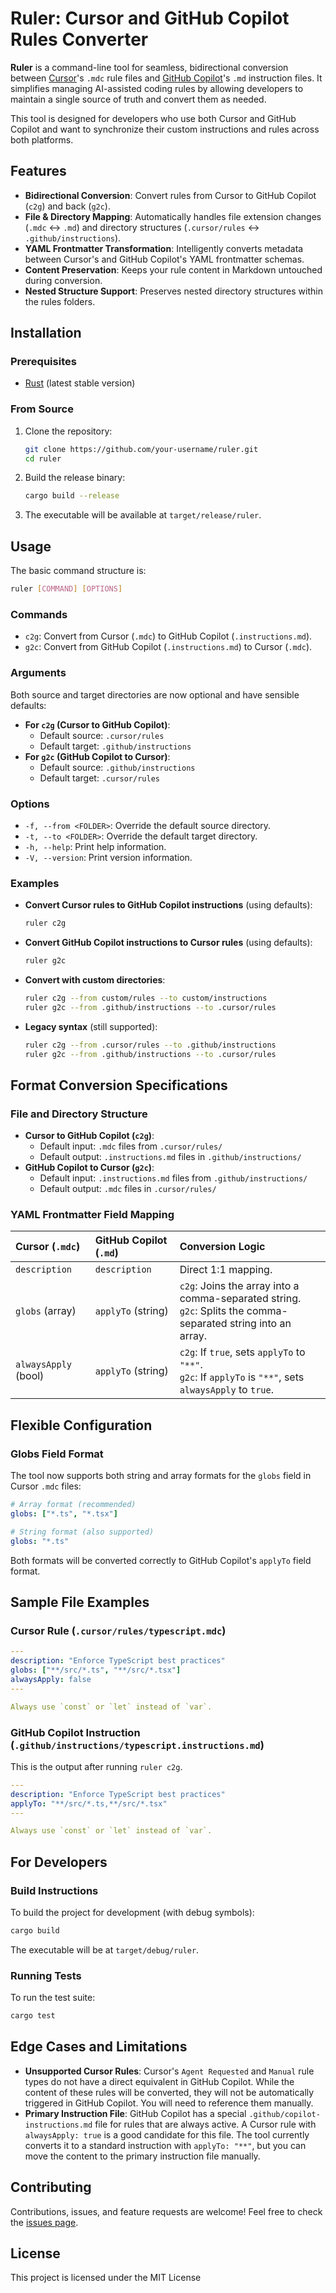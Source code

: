 # Ruler: Cursor and GitHub Copilot Rules Converter

**Ruler** is a command-line tool for seamless, bidirectional conversion between [Cursor](https://cursor.sh/)'s `.mdc` rule files and [GitHub Copilot](https://copilot.github.com/)'s `.md` instruction files. It simplifies managing AI-assisted coding rules by allowing developers to maintain a single source of truth and convert them as needed.

This tool is designed for developers who use both Cursor and GitHub Copilot and want to synchronize their custom instructions and rules across both platforms.

## Features

- **Bidirectional Conversion**: Convert rules from Cursor to GitHub Copilot (`c2g`) and back (`g2c`).
- **File & Directory Mapping**: Automatically handles file extension changes (`.mdc` ↔ `.md`) and directory structures (`.cursor/rules` ↔ `.github/instructions`).
- **YAML Frontmatter Transformation**: Intelligently converts metadata between Cursor's and GitHub Copilot's YAML frontmatter schemas.
- **Content Preservation**: Keeps your rule content in Markdown untouched during conversion.
- **Nested Structure Support**: Preserves nested directory structures within the rules folders.

## Installation

### Prerequisites

- [Rust](https://www.rust-lang.org/tools/install) (latest stable version)

### From Source

1. Clone the repository:
   ```bash
   git clone https://github.com/your-username/ruler.git
   cd ruler
   ```

2. Build the release binary:
   ```bash
   cargo build --release
   ```

3. The executable will be available at `target/release/ruler`.

## Usage

The basic command structure is:

```bash
ruler [COMMAND] [OPTIONS]
```

### Commands

- `c2g`: Convert from Cursor (`.mdc`) to GitHub Copilot (`.instructions.md`).
- `g2c`: Convert from GitHub Copilot (`.instructions.md`) to Cursor (`.mdc`).

### Arguments

Both source and target directories are now optional and have sensible defaults:

- **For `c2g` (Cursor to GitHub Copilot)**:
  - Default source: `.cursor/rules`
  - Default target: `.github/instructions`
- **For `g2c` (GitHub Copilot to Cursor)**:
  - Default source: `.github/instructions`
  - Default target: `.cursor/rules`

### Options

- `-f, --from <FOLDER>`: Override the default source directory.
- `-t, --to <FOLDER>`: Override the default target directory.
- `-h, --help`: Print help information.
- `-V, --version`: Print version information.

### Examples

- **Convert Cursor rules to GitHub Copilot instructions** (using defaults):
  ```bash
  ruler c2g
  ```

- **Convert GitHub Copilot instructions to Cursor rules** (using defaults):
  ```bash
  ruler g2c
  ```

- **Convert with custom directories**:
  ```bash
  ruler c2g --from custom/rules --to custom/instructions
  ruler g2c --from .github/instructions --to .cursor/rules
  ```

- **Legacy syntax** (still supported):
  ```bash
  ruler c2g --from .cursor/rules --to .github/instructions
  ruler g2c --from .github/instructions --to .cursor/rules
  ```

## Format Conversion Specifications

### File and Directory Structure

- **Cursor to GitHub Copilot (`c2g`)**:
  - Default input: `.mdc` files from `.cursor/rules/`
  - Default output: `.instructions.md` files in `.github/instructions/`
- **GitHub Copilot to Cursor (`g2c`)**:
  - Default input: `.instructions.md` files from `.github/instructions/`
  - Default output: `.mdc` files in `.cursor/rules/`

### YAML Frontmatter Field Mapping

| Cursor (`.mdc`) | GitHub Copilot (`.md`) | Conversion Logic |
| :--- | :--- | :--- |
| `description` | `description` | Direct 1:1 mapping. |
| `globs` (array) | `applyTo` (string) | `c2g`: Joins the array into a comma-separated string.<br>`g2c`: Splits the comma-separated string into an array. |
| `alwaysApply` (bool) | `applyTo` (string) | `c2g`: If `true`, sets `applyTo` to `"**"`.<br>`g2c`: If `applyTo` is `"**"`, sets `alwaysApply` to `true`. |

## Flexible Configuration

### Globs Field Format

The tool now supports both string and array formats for the `globs` field in Cursor `.mdc` files:

```yaml
# Array format (recommended)
globs: ["*.ts", "*.tsx"]

# String format (also supported)
globs: "*.ts"
```

Both formats will be converted correctly to GitHub Copilot's `applyTo` field format.

## Sample File Examples

### Cursor Rule (`.cursor/rules/typescript.mdc`)

```yaml
---
description: "Enforce TypeScript best practices"
globs: ["**/src/*.ts", "**/src/*.tsx"]
alwaysApply: false
---

Always use `const` or `let` instead of `var`.
```

### GitHub Copilot Instruction (`.github/instructions/typescript.instructions.md`)

This is the output after running `ruler c2g`.

```yaml
---
description: "Enforce TypeScript best practices"
applyTo: "**/src/*.ts,**/src/*.tsx"
---

Always use `const` or `let` instead of `var`.
```

## For Developers

### Build Instructions

To build the project for development (with debug symbols):

```bash
cargo build
```

The executable will be at `target/debug/ruler`.

### Running Tests

To run the test suite:

```bash
cargo test
```

## Edge Cases and Limitations

- **Unsupported Cursor Rules**: Cursor's `Agent Requested` and `Manual` rule types do not have a direct equivalent in GitHub Copilot. While the content of these rules will be converted, they will not be automatically triggered in GitHub Copilot. You will need to reference them manually.
- **Primary Instruction File**: GitHub Copilot has a special `.github/copilot-instructions.md` file for rules that are always active. A Cursor rule with `alwaysApply: true` is a good candidate for this file. The tool currently converts it to a standard instruction with `applyTo: "**"`, but you can move the content to the primary instruction file manually.

## Contributing

Contributions, issues, and feature requests are welcome! Feel free to check the [issues page](https://github.com/your-username/ruler/issues).

## License

This project is licensed under the MIT License
